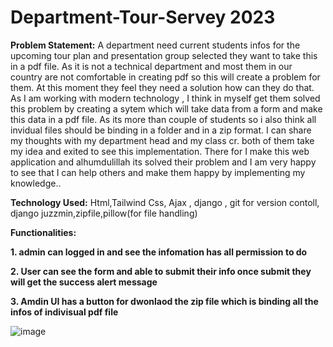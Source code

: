 ﻿# Department-Tour-Servey 2023

 


**Problem Statement:** A department need current students infos for the upcoming tour plan and presentation group selected they want to take this in a pdf file. As it is not a technical department and most them in our country are not comfortable in creating pdf 
so this will create a problem for them. At this moment they feel they need a solution how can they do that. As I am working with modern technology , I think in myself get them solved this problem by creating a sytem which will take data from a form and make this data in a pdf file. As its more than couple of students so i also think all invidual files should be binding in a folder and in a zip format. I can share my thoughts with my department head  and my class cr. both of them take my idea and exited to see this implementation. There for I make this web application  and alhumdulillah its solved their problem and I am very happy to see that I can help others and make them happy by implementing my knowledge..

**Technology Used:** Html,Tailwind Css, Ajax , django , git for version contoll, django juzzmin,zipfile,pillow(for file handling) 

**Functionalities:**
 

**1. admin can logged in and see the infomation has all permission to do**

**2. User can see the form and able to submit their info once submit they will get the success alert message** 

**3. Amdin UI has a button for dwonlaod the zip file which is binding all the infos of indivisual pdf file**




![image](https://github.com/moinul75/Department-Tour-Servey/assets/102654562/b7cb3549-3fb1-4878-b9ef-47be8f922463)






